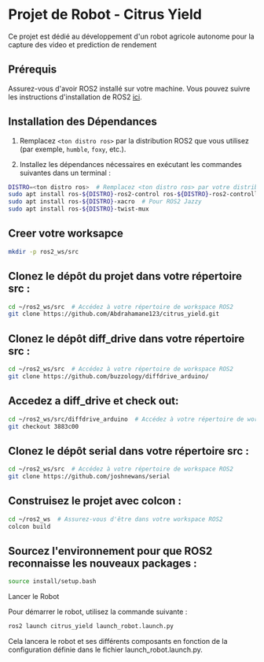 # Projet de Robot - Citrus Yield

Ce projet est dédié au développement d'un robot agricole autonome pour la capture des video et prediction de rendement

## Prérequis

Assurez-vous d'avoir ROS2 installé sur votre machine. Vous pouvez suivre les instructions d'installation de ROS2 [ici](https://index.ros.org/doc/ros2/Installation/).

## Installation des Dépendances

1. Remplacez `<ton distro ros>` par la distribution ROS2 que vous utilisez (par exemple, `humble`, `foxy`, etc.).

2. Installez les dépendances nécessaires en exécutant les commandes suivantes dans un terminal :

```bash
DISTRO=<ton distro ros>  # Remplacez <ton distro ros> par votre distribution ROS2
sudo apt install ros-${DISTRO}-ros2-control ros-${DISTRO}-ros2-controllers
sudo apt install ros-${DISTRO}-xacro  # Pour ROS2 Jazzy
sudo apt install ros-${DISTRO}-twist-mux
```
## Creer votre worksapce
```bash
mkdir -p ros2_ws/src
```
## Clonez le dépôt du projet dans votre répertoire src :

```bash
cd ~/ros2_ws/src  # Accédez à votre répertoire de workspace ROS2
git clone https://github.com/Abdrahamane123/citrus_yield.git
```
## Clonez le dépôt diff_drive dans votre répertoire src :
```bash
cd ~/ros2_ws/src  # Accédez à votre répertoire de workspace ROS2
git clone https://github.com/buzzology/diffdrive_arduino/
```
## Accedez a diff_drive et check out:
```bash
cd ~/ros2_ws/src/diffdrive_arduino  # Accédez à votre répertoire de workspace ROS2
git checkout 3883c00
```
## Clonez le dépôt serial dans votre répertoire src :
```bash
cd ~/ros2_ws/src  # Accédez à votre répertoire de workspace ROS2
git clone https://github.com/joshnewans/serial
```
## Construisez le projet avec colcon :
```bash
cd ~/ros2_ws  # Assurez-vous d'être dans votre workspace ROS2
colcon build
```

## Sourcez l'environnement pour que ROS2 reconnaisse les nouveaux packages :
```bash
source install/setup.bash
```
Lancer le Robot

Pour démarrer le robot, utilisez la commande suivante :
```bash
ros2 launch citrus_yield launch_robot.launch.py
```
Cela lancera le robot et ses différents composants en fonction de la configuration définie dans le fichier launch_robot.launch.py.
